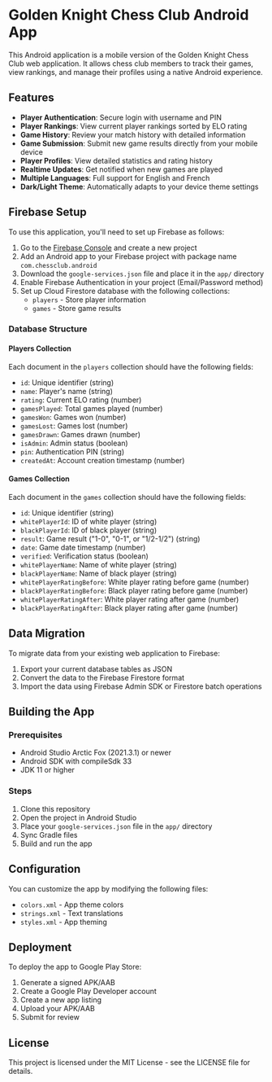 # Golden Knight Chess Club Android App

This Android application is a mobile version of the Golden Knight Chess Club web application. It allows chess club members to track their games, view rankings, and manage their profiles using a native Android experience.

## Features

- **Player Authentication**: Secure login with username and PIN
- **Player Rankings**: View current player rankings sorted by ELO rating
- **Game History**: Review your match history with detailed information
- **Game Submission**: Submit new game results directly from your mobile device
- **Player Profiles**: View detailed statistics and rating history
- **Realtime Updates**: Get notified when new games are played
- **Multiple Languages**: Full support for English and French
- **Dark/Light Theme**: Automatically adapts to your device theme settings

## Firebase Setup

To use this application, you'll need to set up Firebase as follows:

1. Go to the [Firebase Console](https://console.firebase.google.com/) and create a new project
2. Add an Android app to your Firebase project with package name `com.chessclub.android`
3. Download the `google-services.json` file and place it in the `app/` directory
4. Enable Firebase Authentication in your project (Email/Password method)
5. Set up Cloud Firestore database with the following collections:
   - `players` - Store player information
   - `games` - Store game results

### Database Structure

#### Players Collection
Each document in the `players` collection should have the following fields:
- `id`: Unique identifier (string)
- `name`: Player's name (string)
- `rating`: Current ELO rating (number)
- `gamesPlayed`: Total games played (number)
- `gamesWon`: Games won (number)
- `gamesLost`: Games lost (number)
- `gamesDrawn`: Games drawn (number)
- `isAdmin`: Admin status (boolean)
- `pin`: Authentication PIN (string)
- `createdAt`: Account creation timestamp (number)

#### Games Collection
Each document in the `games` collection should have the following fields:
- `id`: Unique identifier (string)
- `whitePlayerId`: ID of white player (string)
- `blackPlayerId`: ID of black player (string)
- `result`: Game result ("1-0", "0-1", or "1/2-1/2") (string)
- `date`: Game date timestamp (number)
- `verified`: Verification status (boolean)
- `whitePlayerName`: Name of white player (string)
- `blackPlayerName`: Name of black player (string)
- `whitePlayerRatingBefore`: White player rating before game (number)
- `blackPlayerRatingBefore`: Black player rating before game (number)
- `whitePlayerRatingAfter`: White player rating after game (number)
- `blackPlayerRatingAfter`: Black player rating after game (number)

## Data Migration

To migrate data from your existing web application to Firebase:

1. Export your current database tables as JSON
2. Convert the data to the Firebase Firestore format
3. Import the data using Firebase Admin SDK or Firestore batch operations

## Building the App

### Prerequisites

- Android Studio Arctic Fox (2021.3.1) or newer
- Android SDK with compileSdk 33
- JDK 11 or higher

### Steps

1. Clone this repository
2. Open the project in Android Studio
3. Place your `google-services.json` file in the `app/` directory
4. Sync Gradle files
5. Build and run the app

## Configuration

You can customize the app by modifying the following files:

- `colors.xml` - App theme colors
- `strings.xml` - Text translations
- `styles.xml` - App theming

## Deployment

To deploy the app to Google Play Store:

1. Generate a signed APK/AAB
2. Create a Google Play Developer account
3. Create a new app listing
4. Upload your APK/AAB
5. Submit for review

## License

This project is licensed under the MIT License - see the LICENSE file for details.
